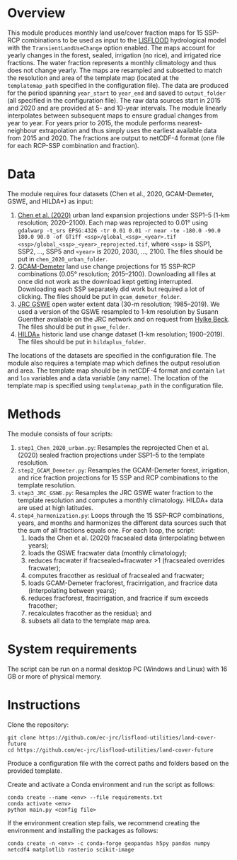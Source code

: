 ﻿# Overview

This module produces monthly land use/cover fraction maps for 15 SSP-RCP combinations to be used as input to the [LISFLOOD](https://github.com/ec-jrc/lisflood-code) hydrological model with the `TransientLandUseChange` option enabled. The maps account for yearly changes in the forest, sealed, irrigation (no rice), and irrigated rice fractions. The water fraction represents a monthly climatology and thus does not change yearly. The maps are resampled and subsetted to match the resolution and area of the template map (located at the `templatemap_path` specified in the configuration file). The data are produced for the period spanning `year_start` to `year_end` and saved to `output_folder` (all specified in the configuration file). The raw data sources start in 2015 and 2020 and are provided at 5- and 10-year intervals. The module linearly interpolates between subsequent maps to ensure gradual changes from year to year. For years prior to 2015, the module performs nearest-neighbour extrapolation and thus simply uses the earliest available data from 2015 and 2020. The fractions are output to netCDF-4 format (one file for each RCP-SSP combination and fraction).

# Data

The module requires four datasets (Chen et al., 2020, GCAM-Demeter, GSWE, and HILDA+) as input:
1. [Chen et al. (2020)](https://doi.org/10.1594/PANGAEA.905890) urban land expansion projections under SSP1–5 (1-km resolution; 2020–2100). Each map was reprojected to 0.01° using `gdalwarp -t_srs EPSG:4326 -tr 0.01 0.01 -r near -te -180.0 -90.0 180.0 90.0 -of GTiff <ssp>/global_<ssp>_<year>.tif <ssp>/global_<ssp>_<year>_reprojected.tif`, where `<ssp>` is SSP1, SSP2, ..., SSP5 and `<year>` is 2020, 2030, ..., 2100. The files should be put in `chen_2020_urban_folder`.
1. [GCAM-Demeter](https://dx.doi.org/10.25584/data.2020-04.1190/1615771) land use change projections for 15 SSP-RCP combinations (0.05° resolution; 2015–2100). Downloading all files at once did not work as the download kept getting interrupted. Downloading each SSP separately did work but required a lot of clicking. The files should be put in `gcam_demeter_folder`.
1. [JRC GSWE](https://doi.org/10.1038/nature20584) open water extent data (30-m resolution; 1985–2019). We used a version of the GSWE resampled to 1-km resolution by Susann Guenther available on the JRC network and on request from [Hylke Beck](mailto:hylke.beck@gmail.com). The files should be put in `gswe_folder`.
1. [HILDA+](https://doi.org/10.1594/PANGAEA.921846) historic land use change dataset (1-km resolution; 1900–2019). The files should be put in `hildaplus_folder`.

The locations of the datasets are specified in the configuration file. The module also requires a template map which defines the output resolution and area. The template map should be in netCDF-4 format and contain `lat` and `lon` variables and a data variable (any name). The location of the template map is specified using `templatemap_path` in the configuration file.

# Methods

The module consists of four scripts: 
1. `step1_Chen_2020_urban.py`: Resamples the reprojected Chen et al. (2020) sealed fraction projections under SSP1–5 to the template resolution.
1. `step2_GCAM_Demeter.py`: Resamples the GCAM-Demeter forest, irrigation, and rice fraction projections for 15 SSP and RCP combinations to the template resolution.
1. `step3_JRC_GSWE.py`: Resamples the JRC GSWE water fraction to the template resolution and computes a monthly climatology. HILDA+ data are used at high latitudes.
1. `step4_harmonization.py`: Loops through the 15 SSP-RCP combinations, years, and months and harmonizes the different data sources such that the sum of all fractions equals one. For each loop, the script:
	1. loads the Chen et al. (2020) fracsealed data (interpolating between years);
	1. loads the GSWE fracwater data (monthly climatology);
	1. reduces fracwater if fracsealed+fracwater >1 (fracsealed overrides fracwater);
	1. computes fracother as residual of fracsealed and fracwater;
	1. loads GCAM-Demeter fracforest, fracirrigation, and fracrice data (interpolating between years);
	1. reduces fracforest, fracirrigation, and fracrice if sum exceeds fracother;
	1. recalculates fracother as the residual; and
	1. subsets all data to the template map area.	

# System requirements

The script can be run on a normal desktop PC (Windows and Linux) with 16 GB or more of physical memory.

# Instructions

Clone the repository:
```
git clone https://github.com/ec-jrc/lisflood-utilities/land-cover-future
cd https://github.com/ec-jrc/lisflood-utilities/land-cover-future
```
Produce a configuration file with the correct paths and folders based on the provided template. 

Create and activate a Conda environment and run the script as follows:
```
conda create --name <env> --file requirements.txt
conda activate <env>
python main.py <config file>
```
If the environment creation step fails, we recommend creating the environment and installing the packages as follows:
```
conda create -n <env> -c conda-forge geopandas h5py pandas numpy netcdf4 matplotlib rasterio scikit-image
```